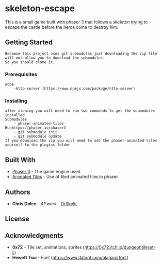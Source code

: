 # skeleton-escape

This is a small game built with phaser 3 that follows a skeleton trying to escape the castle before the heros come to destroy him.

## Getting Started

	Because this project uses git submodules just downloading the zip file will not allow you to download the submodules.
	So you should clone it.

### Prerequisites

	node 
		-http-server (https://www.npmjs.com/package/http-server)

### Installing

	after cloning you will need to run two commands to get the submodules installed 
	Submodules
		- phaser-animated-tiles
	Runhttps://phaser.io/phaser3
		- git submodule init
		- git submodule update
	If you download the zip you will need to add the phaser-animated-tiles yourself to the plugins folder

## Built With

* [Phaser 3](https://phaser.io/phaser3) - The game engine used
* [Animated Tiles](https://github.com/nkholski/phaser-animated-tiles) - Use of tiled animated tiles in phaser


## Authors

* **Chris Dolce** - *All work* - [DrSkylit](https://github.com/DrSkylit)

## License


## Acknowledgments

* **0x72** - Tile set, animations, sprites (https://0x72.itch.io/dungeontileset-ii)
* **Hewett Tsoi** - Font (https://www.dafont.com/alagard.font) 